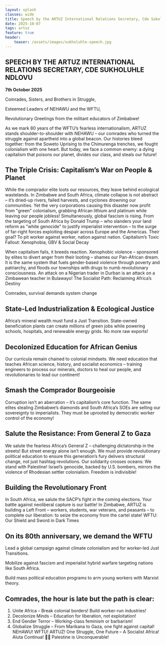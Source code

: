 ```yaml
---
layout: splash
classes: wide
title: Speech by the ARTUZ International Relations Secretary, Cde Sukoluhle Ndlovu 
date: 2025-10-07
tags: artuz
feature: true
header:
    teaser: /assets/images/sukholuhle-speech.jpg
---
```


## SPEECH BY THE ARTUZ INTERNATIONAL RELATIONS SECRETARY, CDE SUKHOLUHLE NDLOVU

**7th October 2025**

Comrades, Sisters, and Brothers in Struggle,

Esteemed Leaders of NEHAWU and the WFTU,

Revolutionary Greetings from the militant educators of Zimbabwe!

As we mark 80 years of the WFTU’s fearless internationalism, ARTUZ stands shoulder-to-shoulder with NEHAWU – our comrades who turned the struggle against apartheid into a global beacon. Our histories bleed together: from the Soweto Uprising to the Chimurenga trenches, we fought colonialism with one heart. But today, we face a common enemy: a dying capitalism that poisons our planet, divides our class, and steals our future!

## The Triple Crisis: Capitalism’s War on People & Planet

While the comprador elite loots our resources, they leave behind ecological wastelands. In Zimbabwe and South Africa, climate collapse is not abstract – it’s dried-up rivers, failed harvests, and cyclones drowning our communities. Yet the very corporations causing this disaster now profit from "green" colonialism, grabbing African lithium and platinum while leaving our people jobless!
Simultaneously, global fascism is rising. From the targeting of South Africa by Donald Trump – who slanders your land reform as "white genocide" to justify imperialist intervention – to the surge of far-right forces exploiting despair across Europe and the Americas. Their goal? To pit worker against worker, nation against nation.
Capitalism’s Toxic Fallout: Xenophobia, GBV & Social Decay

When capitalism fails, it breeds reaction. Xenophobic violence – sponsored by elites to divert anger from their looting – shames our Pan-African dream. It is the same system that fuels gender-based violence through poverty and patriarchy, and floods our townships with drugs to numb revolutionary consciousness. An attack on a Nigerian trader in Durban is an attack on a Zimbawean teacher in Bulawayo!
The Socialist Path: Reclaiming Africa’s Destiny

Comrades, survival demands system change

## State-Led Industrialization & Ecological Justice

Africa’s mineral wealth must fund a Just Transition. State-owned beneficiation plants can create millions of green jobs while powering schools, hospitals, and renewable energy grids. No more raw exports!

## Decolonized Education for African Genius
Our curricula remain chained to colonial mindsets. We need education that teaches African science, history, and socialist economics – training engineers to process our minerals, doctors to heal our people, and revolutionaries to lead our continent!

## Smash the Comprador Bourgeoisie
Corruption isn’t an aberration – it’s capitalism’s core function. The same elites stealing Zimbabwe’s diamonds and South Africa’s SOEs are selling our sovereignty to imperialists. They must be uprooted by democratic worker control of the economy!

## Salute the Resistance: From General Z to Gaza
We salute the fearless Africa’s General Z – challenging dictatorship in the streets! But street energy alone isn’t enough. We must provide revolutionary political education to ensure this generation’s fury delivers structural change, not just hashtag revolutions.
Our solidarity crosses oceans: We stand with Palestine! Israel’s genocide, backed by U.S. bombers, mirrors the violence of Rhodesian settler colonialism. Freedom is indivisible!

## Building the Revolutionary Front
In South Africa, we salute the SACP’s fight in the coming elections. Your battle against neoliberal capture is our battle! In Zimbabwe, ARTUZ is building a Left Front – workers, students, war veterans, and peasants – to complete our liberation: to seize the economy from the cartel state!
WFTU: Our Shield and Sword in Dark Times

## On its 80th anniversary, we demand the WFTU

Lead a global campaign against climate colonialism and for worker-led Just Transitions.

Mobilize against fascism and imperialist hybrid warfare targeting nations like South Africa.

Build mass political education programs to arm young workers with Marxist theory.

## Comrades, the hour is late but the path is clear:

1. Unite Africa – Break colonial borders! Build worker-run industries!
2. Decolonize Minds – Education for liberation, not exploitation!
3. End Gender Terror – Working-class feminism or barbarism!
4. Globalize Struggle – From Marikana to Gaza, one fight against capital!
NEHAWU! WFTU! ARTUZ!
One Struggle, One Future – A Socialist Africa!
Aluta Continua! ✊🏾 Palestine is Unconquerable!